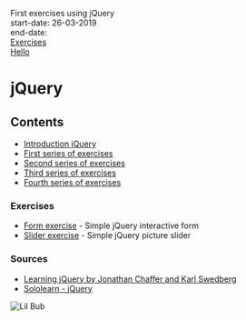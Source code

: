 First exercises using jQuery  
start-date: 26-03-2019  
end-date:  
[Exercises](https://geert-timmermans.github.io/jQuery/?target=_blank)  
<a href="http://geert-timmermans.github.io" target="_blank">Hello</a>

# jQuery

## Contents

- [Introduction jQuery](https://docs.google.com/presentation/d/1ul0Zl81fVJVfD-1ko6wKHQPDWk5zoiM1lV_oEjFCqHo/edit?usp=sharing)
- [First series of exercises](./jquery-exercises-1//)
- [Second series of exercises](./jquery-exercises-2/)
- [Third series of exercises](./jquery-exercises-3/)
- [Fourth series of exercises](./jquery-exercises-4/)

### Exercises

- [Form exercise](./jquery-form/) - Simple jQuery interactive form
- [Slider exercise](./jquery-slider/) - Simple jQuery picture slider


### Sources

- [Learning jQuery by Jonathan Chaffer and Karl Swedberg](./Learning-jQuery-4th-Edition.pdf)
- [Sololearn - jQuery](https://www.sololearn.com/Course/jQuery/)

![Lil Bub](http://pa1.narvii.com/6151/623db81b4b6593ff571f20315b1d277edd1e00e7_hq.gif)
